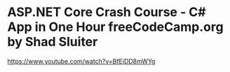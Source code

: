 # ASP.NET Core Crash Course - C# App in One Hour freeCodeCamp.org by Shad Sluiter
https://www.youtube.com/watch?v=BfEjDD8mWYg
